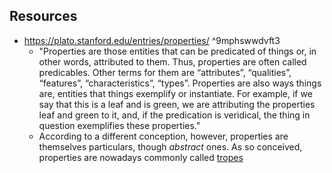 
## Resources

- https://plato.stanford.edu/entries/properties/  ^9mphswwdvft3
  - "Properties are those entities that can be predicated of things or, in other words, attributed to them. Thus, properties are often called predicables. Other terms for them are “attributes”, “qualities”, “features”, “characteristics”, “types”. Properties are also ways things are, entities that things exemplify or instantiate. For example, if we say that this is a leaf and is green, we are attributing the properties leaf and green to it, and, if the predication is veridical, the thing in question exemplifies these properties."
  - According to a different conception, however, properties are themselves particulars, though _abstract_ ones. As so conceived, properties are nowadays commonly called [tropes](https://plato.stanford.edu/entries/properties//../tropes/)